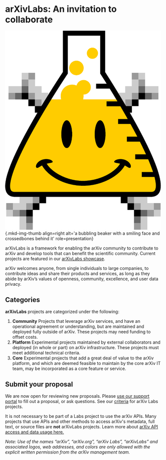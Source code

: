 # arXivLabs: An invitation to collaborate

![arXiv Labs icon](images/smileybones-labs-icon.png){.mkd-img-thumb align=right alt='a bubbling beaker with a smiling face and crossedbones behind it' role=presentation}

arXivLabs is a framework for enabling the arXiv community to contribute to arXiv and develop tools that can benefit the scientific community. Current projects are featured in our [arXivLabs showcase](showcase.md).

arXiv welcomes anyone, from single individuals to large companies, to contribute ideas and share their products and services, as long as they abide by arXiv’s values of openness, community, excellence, and user data privacy.

## Categories

**arXivLabs** projects are categorized under the following:
<ol class="color-blocks">
  <li><strong>Community</strong> Projects that leverage arXiv services, and have an operational agreement or understanding, but are maintained and deployed fully outside of arXiv. These projects may need funding to offset costs.</li>
  <li><strong>Platform</strong> Experimental projects maintained by external collaborators and deployed (in whole or part) on arXiv infrastructure. These projects must meet additional technical criteria.</li>
  <li><strong>Core</strong> Experimental projects that add a great deal of value to the arXiv platform, and which are deemed feasible to maintain by the core arXiv IT team, may be incorporated as a core feature or service.</li>
</ol>

## Submit your proposal

We are now open for reviewing new proposals. Please [use our support portal](https://arxiv-org.atlassian.net/servicedesk/customer/portal/6) to fill out a proposal, or ask questions. See our [criteria](criteria.md) for arXiv Labs projects.

It is not necessary to be part of a Labs project to use the arXiv APIs. Many projects that use APIs and other methods to access arXiv's metadata, full text, or source files are **not** arXivLabs projects. Learn more about [arXiv API access and data usage here.](https://arxiv.org/help/api/)

_Note: Use of the names “arXiv”, “arXiv.org”, “arXiv Labs”, “arXivLabs” and associated logos, web addresses, and colors are only allowed with the explicit written permission from the arXiv management team._
